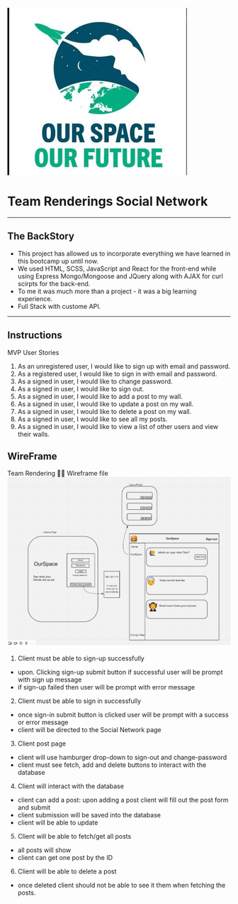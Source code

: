 [![Team Rendering](images/OurSpaceLogo.jpeg)](https://team-rendering.github.io/project-frontend/) 
# Team Renderings Social Network
---
## The BackStory
- This project has allowed us to incorporate everything we have learned in this bootcamp up until now.
- We used HTML, SCSS, JavaScript and React for the front-end while using Express Mongo/Mongoose and JQuery along with AJAX for curl scirpts for the back-end.
- To me it was much more than a project - it was a big learning experience.
- Full Stack with custome API.
---
## Instructions
MVP User Stories
1. As an unregistered user, I would like to sign up with email and password.
2. As a registered user, I would like to sign in with email and password.
3. As a signed in user, I would like to change password.
4. As a signed in user, I would like to sign out.
5. As a signed in user, I would like to add a post to my wall.
6. As a signed in user, I would like to update a post on my wall.
7. As a signed in user, I would like to delete a post on my wall.
8. As a signed in user, I would like to see all my posts.
9. As a signed in user, I would like to view a list of other users and view their walls.


## WireFrame
Team Rendering 🤌🏽 Wireframe file
![**Team Renderingwireframe**](images/Wireframe.jpeg)


 1. Client must be able to sign-up successfully
 - upon. Clicking sign-up  submit button if successful user will be prompt with sign up message
 - if sign-up failed then user will be prompt with error message

 2. Client must be able to sign in successfully
 - once sign-in submit button is clicked user will be prompt with a success or error message
 - client will be directed to the Social Network page

 3. Client post page
 - client will use hamburger drop-down to sign-out and change-password
 - client must see fetch, add and delete buttons to interact with the database

4. Client will interact with the database
 - client can add a post: upon adding a post client will fill out the post form and submit
 - client submission will be saved into the database
- client will be able to update
 5. Client will be able to fetch/get all posts
- all posts will show
- client can get one post by the ID

 6. Client will be able to delete a post
 - once deleted client should not be able to see it them when fetching the posts.
